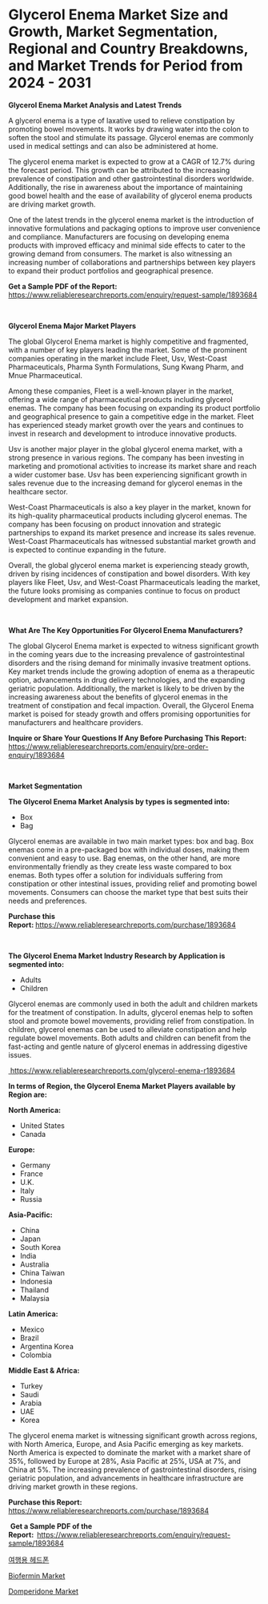 <p><h1>Glycerol Enema Market Size and Growth, Market Segmentation, Regional and Country Breakdowns, and Market Trends for Period from 2024 -  2031</h1></p><p><strong>Glycerol Enema Market Analysis and Latest Trends</strong></p>
<p><p>A glycerol enema is a type of laxative used to relieve constipation by promoting bowel movements. It works by drawing water into the colon to soften the stool and stimulate its passage. Glycerol enemas are commonly used in medical settings and can also be administered at home.</p><p>The glycerol enema market is expected to grow at a CAGR of 12.7% during the forecast period. This growth can be attributed to the increasing prevalence of constipation and other gastrointestinal disorders worldwide. Additionally, the rise in awareness about the importance of maintaining good bowel health and the ease of availability of glycerol enema products are driving market growth.</p><p>One of the latest trends in the glycerol enema market is the introduction of innovative formulations and packaging options to improve user convenience and compliance. Manufacturers are focusing on developing enema products with improved efficacy and minimal side effects to cater to the growing demand from consumers. The market is also witnessing an increasing number of collaborations and partnerships between key players to expand their product portfolios and geographical presence.</p></p>
<p><strong>Get a Sample PDF of the Report:&nbsp;</strong> <a href="https://www.reliableresearchreports.com/enquiry/request-sample/1893684">https://www.reliableresearchreports.com/enquiry/request-sample/1893684</a></p>
<p>&nbsp;</p>
<p><strong>Glycerol Enema Major Market Players</strong></p>
<p><p>The global Glycerol Enema market is highly competitive and fragmented, with a number of key players leading the market. Some of the prominent companies operating in the market include Fleet, Usv, West-Coast Pharmaceuticals, Pharma Synth Formulations, Sung Kwang Pharm, and Mnue Pharmaceutical.</p><p>Among these companies, Fleet is a well-known player in the market, offering a wide range of pharmaceutical products including glycerol enemas. The company has been focusing on expanding its product portfolio and geographical presence to gain a competitive edge in the market. Fleet has experienced steady market growth over the years and continues to invest in research and development to introduce innovative products.</p><p>Usv is another major player in the global glycerol enema market, with a strong presence in various regions. The company has been investing in marketing and promotional activities to increase its market share and reach a wider customer base. Usv has been experiencing significant growth in sales revenue due to the increasing demand for glycerol enemas in the healthcare sector.</p><p>West-Coast Pharmaceuticals is also a key player in the market, known for its high-quality pharmaceutical products including glycerol enemas. The company has been focusing on product innovation and strategic partnerships to expand its market presence and increase its sales revenue. West-Coast Pharmaceuticals has witnessed substantial market growth and is expected to continue expanding in the future.</p><p>Overall, the global glycerol enema market is experiencing steady growth, driven by rising incidences of constipation and bowel disorders. With key players like Fleet, Usv, and West-Coast Pharmaceuticals leading the market, the future looks promising as companies continue to focus on product development and market expansion.</p></p>
<p>&nbsp;</p>
<p><strong>What Are The Key Opportunities For Glycerol Enema Manufacturers?</strong></p>
<p><p>The global Glycerol Enema market is expected to witness significant growth in the coming years due to the increasing prevalence of gastrointestinal disorders and the rising demand for minimally invasive treatment options. Key market trends include the growing adoption of enema as a therapeutic option, advancements in drug delivery technologies, and the expanding geriatric population. Additionally, the market is likely to be driven by the increasing awareness about the benefits of glycerol enemas in the treatment of constipation and fecal impaction. Overall, the Glycerol Enema market is poised for steady growth and offers promising opportunities for manufacturers and healthcare providers.</p></p>
<p><strong>Inquire or Share Your Questions If Any Before Purchasing This Report:</strong> <a href="https://www.reliableresearchreports.com/enquiry/pre-order-enquiry/1893684">https://www.reliableresearchreports.com/enquiry/pre-order-enquiry/1893684</a></p>
<p>&nbsp;</p>
<p><strong>Market Segmentation</strong></p>
<p><strong>The Glycerol Enema Market Analysis by types is segmented into:</strong></p>
<p><ul><li>Box</li><li>Bag</li></ul></p>
<p><p>Glycerol enemas are available in two main market types: box and bag. Box enemas come in a pre-packaged box with individual doses, making them convenient and easy to use. Bag enemas, on the other hand, are more environmentally friendly as they create less waste compared to box enemas. Both types offer a solution for individuals suffering from constipation or other intestinal issues, providing relief and promoting bowel movements. Consumers can choose the market type that best suits their needs and preferences.</p></p>
<p><strong>Purchase this Report:&nbsp;</strong><a href="https://www.reliableresearchreports.com/purchase/1893684">https://www.reliableresearchreports.com/purchase/1893684</a></p>
<p>&nbsp;</p>
<p><strong>The Glycerol Enema Market Industry Research by Application is segmented into:</strong></p>
<p><ul><li>Adults</li><li>Children</li></ul></p>
<p><p>Glycerol enemas are commonly used in both the adult and children markets for the treatment of constipation. In adults, glycerol enemas help to soften stool and promote bowel movements, providing relief from constipation. In children, glycerol enemas can be used to alleviate constipation and help regulate bowel movements. Both adults and children can benefit from the fast-acting and gentle nature of glycerol enemas in addressing digestive issues.</p></p>
<p><a href="https://www.reliableresearchreports.com/glycerol-enema-r1893684">&nbsp;https://www.reliableresearchreports.com/glycerol-enema-r1893684</a></p>
<p><strong>In terms of Region, the Glycerol Enema Market Players available by Region are:</strong></p>
<p>
    <p> <strong> North America: </strong>
        <ul>
            <li>United States</li>
            <li>Canada</li>
        </ul>
        </p> 
    <p> <strong> Europe: </strong>
        <ul>
            <li>Germany</li>
            <li>France</li>
            <li>U.K.</li>
            <li>Italy</li>
            <li>Russia</li>
        </ul>
        </p> 
    <p> <strong> Asia-Pacific: </strong>
        <ul>
            <li>China</li>
            <li>Japan</li>
            <li>South Korea</li>
            <li>India</li>
            <li>Australia</li>
            <li>China Taiwan</li>
            <li>Indonesia</li>
            <li>Thailand</li>
            <li>Malaysia</li>
        </ul>
        </p> 
    <p> <strong> Latin America: </strong>
        <ul>
            <li>Mexico</li>
            <li>Brazil</li>
            <li>Argentina Korea</li>
            <li>Colombia</li>
        </ul>
        </p> 
    <p> <strong> Middle East & Africa: </strong>
        <ul>
            <li>Turkey</li>
            <li>Saudi</li>
            <li>Arabia</li>
            <li>UAE</li>
            <li>Korea</li>
        </ul>
    </p>
    </p>
<p><p>The glycerol enema market is witnessing significant growth across regions, with North America, Europe, and Asia Pacific emerging as key markets. North America is expected to dominate the market with a market share of 35%, followed by Europe at 28%, Asia Pacific at 25%, USA at 7%, and China at 5%. The increasing prevalence of gastrointestinal disorders, rising geriatric population, and advancements in healthcare infrastructure are driving market growth in these regions.</p></p>
<p><strong>Purchase this Report: </strong><a href="https://www.reliableresearchreports.com/purchase/1893684">https://www.reliableresearchreports.com/purchase/1893684</a></p>
<p>&nbsp;<strong>Get a Sample PDF of the Report:&nbsp;&nbsp;</strong><a href="https://www.reliableresearchreports.com/enquiry/request-sample/1893684">https://www.reliableresearchreports.com/enquiry/request-sample/1893684</a></p>
<p><strong></strong></p>
<p><p><a href="https://medium.com/@wheelgg5674537/%EC%97%AC%ED%96%89-%ED%97%A4%EB%93%9C%ED%8F%B0-%EC%8B%9C%EC%9E%A5-%EB%A9%94%ED%8A%B8%EB%A6%AD%EC%8A%A4-%ED%95%B4%EB%8F%85-%EC%8B%9C%EC%9E%A5-%EC%A0%90%EC%9C%A0%EC%9C%A8-%ED%8A%B8%EB%A0%8C%EB%93%9C-%EB%B0%8F-%EC%84%B1%EC%9E%A5-%ED%8C%A8%ED%84%B4-1dc7a065bba0">여행용 헤드폰</a></p><p><a href="https://github.com/ElmoRunolfsson2023/Market-Research-Report-List-1/blob/main/biofermin-market.md">Biofermin Market</a></p><p><a href="https://github.com/susanjprice2023/Market-Research-Report-List-1/blob/main/domperidone-market.md">Domperidone Market</a></p></p>